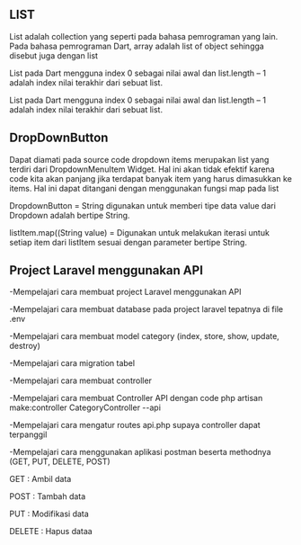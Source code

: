 ## LIST

List adalah
collection yang seperti pada bahasa pemrograman yang lain. Pada bahasa pemrograman Dart,
array adalah list of object sehingga disebut juga dengan list

List pada Dart mengguna index 0 sebagai nilai awal dan list.length – 1 adalah index nilai
terakhir dari sebuat list.

List pada Dart mengguna index 0 sebagai nilai awal dan list.length – 1 adalah index nilai
terakhir dari sebuat list.

## DropDownButton

Dapat diamati pada source code dropdown items merupakan list yang terdiri dari DropdownMenuItem Widget. Hal ini akan tidak efektif karena code kita akan panjang jika terdapat banyak item yang harus dimasukkan ke items. Hal ini dapat ditangani dengan menggunakan fungsi map pada list 

DropdownButton<String> = String digunakan untuk memberi tipe data value dari Dropdown adalah bertipe String.
  
listItem.map((String value) = Digunakan untuk melakukan iterasi untuk setiap item dari listItem sesuai dengan parameter bertipe String.

## Project Laravel menggunakan API

-Mempelajari cara membuat project Laravel menggunakan API

-Mempelajari cara membuat database pada project laravel tepatnya di file .env

-Mempelajari cara membuat model category (index, store, show, update, destroy)

-Mempelajari cara migration tabel

-Mempelajari cara membuat controller

-Mempelajari cara membuat Controller API dengan code php artisan make:controller CategoryController --api

-Mempelajari cara mengatur routes api.php supaya controller dapat terpanggil

-Mempelajari cara menggunakan aplikasi postman beserta methodnya (GET, PUT, DELETE, POST)

GET : Ambil data

POST : Tambah data

PUT : Modifikasi data

DELETE : Hapus dataa
